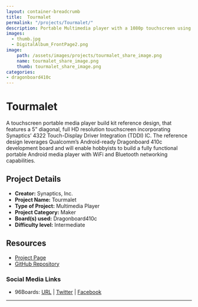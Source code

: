 ```yaml
---
layout: container-breadcrumb
title:  Tourmalet
permalink: "/projects/Tourmalet/"
description: Portable Multimedia player with a 1080p touchscreen using Dragonboard410c
images:
  - thumb.jpg
  - DigitalAlbum_FrontPage2.png
image:
    path: /assets/images/projects/tourmalet_share_image.png
    name: tourmalet_share_image.png
    thumb: tourmalet_share_image.png
categories:
- dragonboard410c
---
```

# Tourmalet

A touchscreen portable media player build kit reference design, that features a 5” diagonal, full HD resolution touchscreen incorporating Synaptics’ 4322 Touch-Display Driver Integration (TDDI) IC.  The reference design leverages Qualcomm’s Android-ready Dragonboard 410c development board and will enable hobbyists to build a fully functional portable Android media player with WiFi and Bluetooth networking capabilities.

## Project Details

- **Creator:** Synaptics, Inc.
- **Project Name:** Tourmalet
- **Type of Project:** Multimedia Player
- **Project Category:** Maker
- **Board(s) used:** Dragonboard410c
- **Difficulty level:** Intermediate

## Resources

- [Project Page](https://www.synaptics.com/resources/tourmalet/)
- [GitHub Repository](https://github.com/synaptics-cpt/tourmalet)


### Social Media Links

- 96Boards: [URL](https://www.96boards.org/) &#124;  [Twitter](https://twitter.com/96boards) &#124; [Facebook](https://www.facebook.com/96Boards)

***
